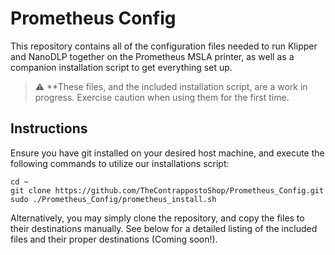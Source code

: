# Prometheus Config
This repository contains all of the configuration files needed to run Klipper 
and NanoDLP together on the Prometheus MSLA printer, as well as a companion 
installation script to get everything set up.

> :warning: **These files, and the included installation script, are a work in 
progress. Exercise caution when using them for the first time.

## Instructions
Ensure you have git installed on your desired host machine, and execute the
following commands to utilize our installations script:
```
cd ~
git clone https://github.com/TheContrappostoShop/Prometheus_Config.git
sudo ./Prometheus_Config/prometheus_install.sh
```

Alternatively, you may simply clone the repository, and copy the files to their
destinations manually. See below for a detailed listing of the included files
and their proper destinations (Coming soon!).
